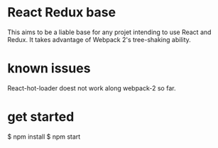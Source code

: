 # React Redux base
This aims to be a liable base for any projet intending to use React and Redux.
It takes advantage of Webpack 2's tree-shaking ability.

# known issues
React-hot-loader doest not work along webpack-2 so far.

# get started

$ npm install
$ npm start
